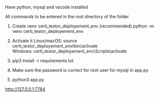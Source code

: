Have python, mysql and vscode installed

All commands to be entered in the root directory of the folder

1.  Create venv certi_testor_deployement_env (recommended)
    python -m venv certi_testor_deployement_env

2. Activate it
    Linux/macOS: source certi_testor_deployement_env/bin/activate  
    Windows: certi_testor_deployement_env\Scripts\activate 

3. pip3 install -r requirements.txt

4. Make sure the password is correct for root user for mysql in app.py

5. python3 app.py

http://127.0.0.1:7784